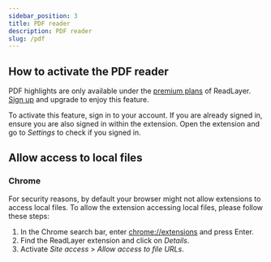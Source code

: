 ```yaml
---
sidebar_position: 3
title: PDF reader
description: PDF reader
slug: /pdf
---
```


## How to activate the PDF reader

PDF highlights are only available under the [premium plans](https://readlayer.com/pricing) of ReadLayer. [Sign up](https://readlayer.com/auth/signup) and upgrade to enjoy this feature.

To activate this feature, sign in to your account. If you are already signed in, ensure you are also signed in within the extension. Open the extension and go to _Settings_ to check if you signed in.

## Allow access to local files

### Chrome

For security reasons, by default your browser might not allow extensions to access local files. To allow the extension accessing local files, please follow these steps:
1. In the Chrome search bar, enter [chrome://extensions](chrome://extensions) and press Enter.
2. Find the ReadLayer extension and click on _Details_.
3. Activate _Site access_ > _Allow access to file URLs_.


